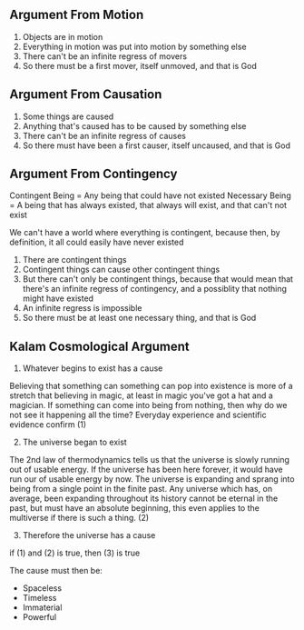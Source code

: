 

Argument From Motion
----------------------------------------------------------------------
1. Objects are in motion
2. Everything in motion was put into motion by something else
3. There can't be an infinite regress of movers
4. So there must be a first mover, itself unmoved, and that is God

Argument From Causation
----------------------------------------------------------------------
1. Some things are caused
2. Anything that's caused has to be caused by something else
3. There can't be an infinite regress of causes
4. So there must have been a first causer, itself uncaused, and that is God

Argument From Contingency
----------------------------------------------------------------------
Contingent Being = Any being that could have not existed
Necessary Being = A being that has always existed, that always will exist, and that can't not exist

We can't have a world where everything is contingent, because then, by definition, it all could easily have never existed

1. There are contingent things
2. Contingent things can cause other contingent things
3. But there can't only be contingent things, because that would mean that there's an infinite regress of contingency, and a possiblity that nothing might have existed
4. An infinite regress is impossible
5. So there must be at least one necessary thing, and that is God

Kalam Cosmological Argument
----------------------------------------------------------------------

1. Whatever begins to exist has a cause

Believing that something can something can pop into existence is more of a stretch that believing in magic, at least in magic you've got a hat and a magician. If something can come into being from nothing, then why do we not see it happening all the time? Everyday experience and scientific evidence confirm (1)

2. The universe began to exist

The 2nd law of thermodynamics tells us that the universe is slowly running out of usable energy. If the universe has been here forever, it would have run our of usable energy by now. The universe is expanding and sprang into being from a single point in the finite past. Any universe which has, on average, been expanding throughout its history cannot be eternal in the past, but must have an absolute beginning, this even applies to the multiverse if there is such a thing. (2)

3. Therefore the universe has a cause

if (1) and (2) is true, then (3) is true

The cause must then be:

- Spaceless
- Timeless
- Immaterial
- Powerful
